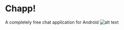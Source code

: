 # Chapp!
A completely free chat application for Android
![alt text][channelview]

[channelview]: http://chapp.rooter.se/img/chappchannelview.png "View of a chat channel"